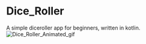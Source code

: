 # Dice_Roller
A simple diceroller app for beginners, written in kotlin.
![Dice_Roller_Animated_gif]( Demo_gifs/diceroller.gif )

